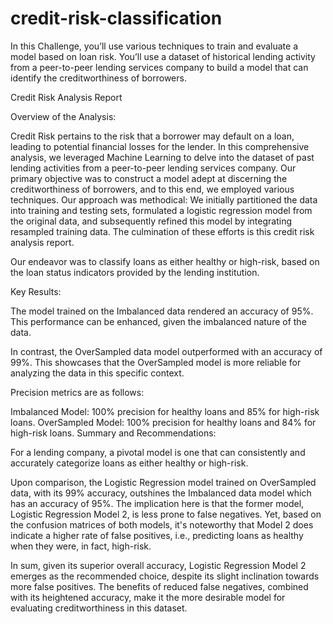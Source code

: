 # credit-risk-classification
In this Challenge, you’ll use various techniques to train and evaluate a model based on loan risk. You’ll use a dataset of historical lending activity from a peer-to-peer lending services company to build a model that can identify the creditworthiness of borrowers.


Credit Risk Analysis Report

Overview of the Analysis:

Credit Risk pertains to the risk that a borrower may default on a loan, leading to potential financial losses for the lender. In this comprehensive analysis, we leveraged Machine Learning to delve into the dataset of past lending activities from a peer-to-peer lending services company. Our primary objective was to construct a model adept at discerning the creditworthiness of borrowers, and to this end, we employed various techniques. Our approach was methodical: We initially partitioned the data into training and testing sets, formulated a logistic regression model from the original data, and subsequently refined this model by integrating resampled training data. The culmination of these efforts is this credit risk analysis report.

Our endeavor was to classify loans as either healthy or high-risk, based on the loan status indicators provided by the lending institution.

Key Results:

The model trained on the Imbalanced data rendered an accuracy of 95%. This performance can be enhanced, given the imbalanced nature of the data.

In contrast, the OverSampled data model outperformed with an accuracy of 99%. This showcases that the OverSampled model is more reliable for analyzing the data in this specific context.

Precision metrics are as follows:

Imbalanced Model: 100% precision for healthy loans and 85% for high-risk loans.
OverSampled Model: 100% precision for healthy loans and 84% for high-risk loans.
Summary and Recommendations:

For a lending company, a pivotal model is one that can consistently and accurately categorize loans as either healthy or high-risk.

Upon comparison, the Logistic Regression model trained on OverSampled data, with its 99% accuracy, outshines the Imbalanced data model which has an accuracy of 95%. The implication here is that the former model, Logistic Regression Model 2, is less prone to false negatives. Yet, based on the confusion matrices of both models, it's noteworthy that Model 2 does indicate a higher rate of false positives, i.e., predicting loans as healthy when they were, in fact, high-risk.

In sum, given its superior overall accuracy, Logistic Regression Model 2 emerges as the recommended choice, despite its slight inclination towards more false positives. The benefits of reduced false negatives, combined with its heightened accuracy, make it the more desirable model for evaluating creditworthiness in this dataset.